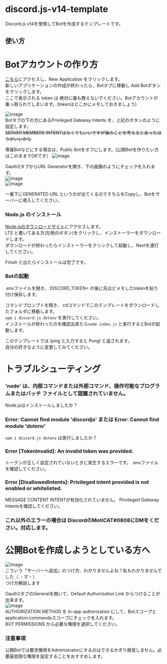 # discord.js-v14-template
Discord.js v14を使用してBotを作成するテンプレートです。

## 使い方
# Botアカウントの作り方
[こちら](https://discord.com/developers/applications)にアクセスし、New Application をクリックします。  
新しいアプリケーションの作成が終わったら、Botタブに移動し Add Botボタンをクリックします。  
ここで表示される token は 絶対に誰も教えないでください。Botアカウントが乗っ取られてしまいます。(tokenはどこかにメモしておきましょう)  

![image](https://user-images.githubusercontent.com/113648419/235129995-eccda6c3-f132-41ad-bcf0-077b1265178d.png)  
Botタブの下の方にあるPrivileged Gateway Intents を、上記のボタンのように設定します。  
~~SERVER MEMBERS INTENTはなくてもいいですが後のことを考えるとあったほうがいいかも~~  

専属Botなどにする場合は、Public Botをオフにします。(公開Botを作りたい方はこのままでOKです）
![image](https://user-images.githubusercontent.com/113648419/235134965-dbdfa7fe-63fe-4552-9433-64283784c647.png)


Oauth2タブからURL Generatorを開き、下の画像のようにチェックを入れます。  
![image](https://user-images.githubusercontent.com/113648419/235131557-b7a06e91-d6e4-4d7c-8f0e-312e3b9a43c4.png)  
![image](https://user-images.githubusercontent.com/113648419/235131602-5be0134e-4d02-440f-84e3-a28abcd8ec49.png)  

一番下にGENERATED URL というのが出てくるのでそちらをCopyし、Botをサーバーに導入してください。  

### Node.js のインストール
[Node.jsのダウンロードサイト](https://nodejs.org/en)にアクセスします。  
LTS と書いてある方(左側のボタン)をクリックし、インストーラーをダウンロードします。  
ダウンロードが終わったらインストーラーをクリックして起動し、Nextを連打してください。  

Finish と出たらインストールは完了です。

### Botの起動
.envファイルを開き、 DISCORD_TOKEN= の後に先ほどメモしたtokenを貼り付け保存します。    

コマンドプロンプトを開き、 cdコマンドでこのテンプレートをダウンロードしたフォルダに移動します。  
`npm i discord.js dotenv` を実行してください。  
インストールが終わったのを確認出来たら`node index.js` と実行するとBotが起動します。  

このテンプレートでは !ping と入力すると Pong! と返されます。  
自分の好きなように変更してみてください。

# トラブルシューティング
### 'node' は、内部コマンドまたは外部コマンド、操作可能なプログラムまたはバッチ ファイルとして認識されていません。
Node.jsはインストールしましたか？
### Error: Cannot find module 'discordjs' または Error: Cannot find module 'dotenv'
`npm i discord.js dotenv` は実行しましたか？
### Error [TokenInvalid]: An invalid token was provided.
トークンが正しく設定されていないときに発生するエラーです。 .envファイルを確認してください。
### Error [DisallowedIntents]: Privileged intent provided is not enabled or whitelisted.
MESSAGE CONTENT INTENTが有効化されていません。 Privileged Gateway Intentsを確認してください。

### これ以外のエラーの場合は DiscordのMotiCAT#0808にDMをください。対応します。  


# 公開Botを作成しようとしている方へ
![image](https://user-images.githubusercontent.com/113648419/235135095-b8545b4c-c7e7-44d5-abbd-6e2fd053224f.png)  
こういう「サーバーへ追加」のつけ方、わかりませんよね？私もわかりませんでした（ ・∇・）  
つけ方解説します  

Oauth2タブのGeneralを開いて、Default Authorization Link からつけることが出来ます。  
![image](https://user-images.githubusercontent.com/113648419/235135424-ac864bc7-abac-4db1-903c-ff74534adc07.png)  
AUTHORIZATION METHOD を In-app authorization にして、Botスコープと application.commandsスコープにチェックを入れます。  
BOT PERMISSIONS から必要な権限を選択してください。  
### 注意事項
公開Botでは要求権限をAdministratorにするのはできるかぎり推奨しません。必要最低限な権限を設定することをおすすめします。
